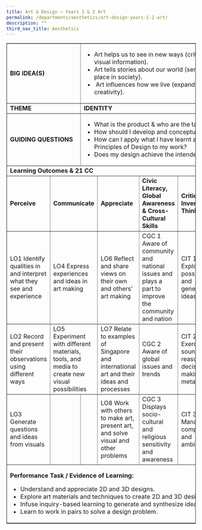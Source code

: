 ```yaml
---
title: Art & Design – Years 1 & 2 Art
permalink: /departments/aesthetics/art-design-years-1-2-art/
description: ""
third_nav_title: Aesthetics
---
```


<table border="1" width="100%">
<tbody>
<tr>
<td colspan="2" width="198"><strong>BIG IDEA(S)</strong></td>
<td colspan="5" width="798">
<ul>
<li>Art helps us to see in new ways (critically discern and process visual information).</li>
<li>Art tells stories about our world (sense of identity, culture and place in society).</li>
<li>&nbsp;Art influences how we live (expands imagination and creativity).</li>
</ul>
</td>
</tr>
<tr>
<td colspan="2" width="198"><strong>THEME</strong></td>
<td colspan="5" width="798"><strong>IDENTITY</strong></td>
</tr>
<tr>
<td colspan="2" width="198"><strong>GUIDING QUESTIONS</strong></td>
<td colspan="5" width="798">
<ul>
<li>What is the product &amp; who are the target audience?</li>
<li>How should I develop and conceptualize my design?</li>
<li>How can I apply what I have learnt about Elements of Art and Principles of Design to my work?</li>
<li>Does my design achieve the intended effect?</li>
</ul>
</td>
</tr>
<tr>
<td colspan="7" width="996"><strong>Learning Outcomes &amp; 21 CC</strong></td>
</tr>
<tr>
<td width="167"><strong>Perceive</strong></td>
<td colspan="2" width="167"><strong>Communicate</strong></td>
<td width="167"><strong>Appreciate</strong></td>
<td width="167"><strong>Civic Literacy, Global Awareness &amp; Cross-Cultural Skills</strong></td>
<td width="161"><strong>Critical &amp; Inventive Thinking</strong></td>
<td width="167"><strong>Communication, Collaboration &amp; Information Skills</strong></td>
</tr>
<tr>
<td width="167">LO1 Identify qualities in and interpret what they see and experience</td>
<td colspan="2" width="167">LO4 Express experiences and ideas in art making
</td>
<td width="167">LO6 Reflect and share views on their own and others&rsquo; art making
</td>
<td width="167">CGC 1 Aware of community and national issues and plays a part to improve the community and nation</td>
<td width="161">CIT 1 Explores possibilities and generates ideas</td>
<td width="167">CCI 1 Communicates and collaborates effectively</td>
</tr>
<tr>
<td width="167">LO2 Record and present their observations using different ways</td>
<td colspan="2" width="167">LO5 Experiment with different materials, tools, and media to create new visual possibilities</td>
<td width="167">LO7 Relate to examples of Singapore and international art and their ideas and processes</td>
<td width="167">CGC 2 Aware of global issues and trends</td>
<td width="161">CIT 2 Exercises sound reasoning, decision-making and metacognition</td>
<td width="167">CCI 2 Manages, creates and shares digital information thoughtfully, ethically and responsibly</td>
</tr>
<tr>
<td width="167">LO3 Generate questions and ideas from visuals</td>
<td></td>
<td></td>
<td width="167">LO8 Work with others to make art, present art, and solve visual and other problems</td>
<td width="167">CGC 3 Displays socio-cultural and religious sensitivity and awareness</td>
<td width="161">CIT 3 Manages complexities and ambiguities</td>
<td></td>
</tr>
<tr>
<td colspan="7" width="996">
<p><strong>Performance Task / Evidence of Learning:&nbsp;</strong></p>
<p></p>
<ul>
<li>Understand and appreciate 2D and 3D designs.</li>
<li>Explore art materials and techniques to create 2D and 3D designs.</li>
<li>Infuse inquiry-based learning to generate and synthesize ideas based on a given task.</li>
<li>Learn to work in pairs to solve a design problem.</li>
</ul>
</td>
</tr>
</tbody>
</table>